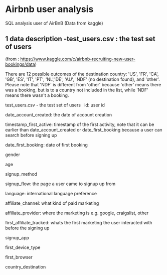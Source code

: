 # Airbnb user analysis 
SQL analysis user of AirBnB (Data from kaggle)




## 1 data description -test_users.csv : the test set of users
(from : https://www.kaggle.com/c/airbnb-recruiting-new-user-bookings/data)

There are 12 possible outcomes of the destination country:
'US', 'FR', 'CA', 'GB', 'ES', 'IT', 'PT', 'NL','DE', 'AU', 'NDF' (no destination found), and 'other'.
Please note that 'NDF' is different from 'other' because 'other' means there was a booking, 
but is to a country not included in the list, while 'NDF' means there wasn't a booking.


  test_users.csv - the test set of users
  
  id: user id
  
  date_account_created: the date of account creation
  
  timestamp_first_active: timestamp of the first activity, note that it can be earlier than date_account_created or date_first_booking because a user can search before signing up
  
  date_first_booking: date of first booking
  
  gender
  
  age
  
  signup_method
  
  signup_flow: the page a user came to signup up from
  
  language: international language preference
  
  affiliate_channel: what kind of paid marketing
  
  affiliate_provider: where the marketing is e.g. google, craigslist, other
  
  first_affiliate_tracked: whats the first marketing the user interacted with before the signing up
  
  signup_app
  
  first_device_type
  
  first_browser
  
  country_destination



